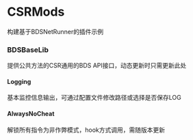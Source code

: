 # CSRMods
构建基于BDSNetRunner的插件示例

### BDSBaseLib

提供公共方法的CSR通用的BDS API接口，动态更新时只需更新此处

#### Logging

基本监控信息输出，可通过配置文件修改路径或选择是否保存LOG

#### AlwaysNoCheat

解锁所有指令为非作弊模式，hook方式调用，需随版本更新